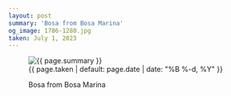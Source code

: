 ```yaml
---
layout: post
summary: 'Bosa from Bosa Marina'
og_image: 1786-1280.jpg
taken: July 1, 2023
---
```


<figure class="post">
<img alt="{{ page.summary }}" sizes="(min-width: 700px) 50vw, calc(100vw - 2rem)" src="{{ site.assets_url }}/1786-640.jpg" srcset="{{ site.assets_url }}/1786-320.jpg 320w, {{ site.assets_url }}/1786-640.jpg 640w, {{ site.assets_url }}/1786-960.jpg 960w, {{ site.assets_url }}/1786-1280.jpg 1280w"/>
<figcaption>
<time>{{ page.taken | default: page.date | date: "%B %-d, %Y" }}</time>
<p>Bosa from Bosa Marina</p>
</figcaption>
</figure>
